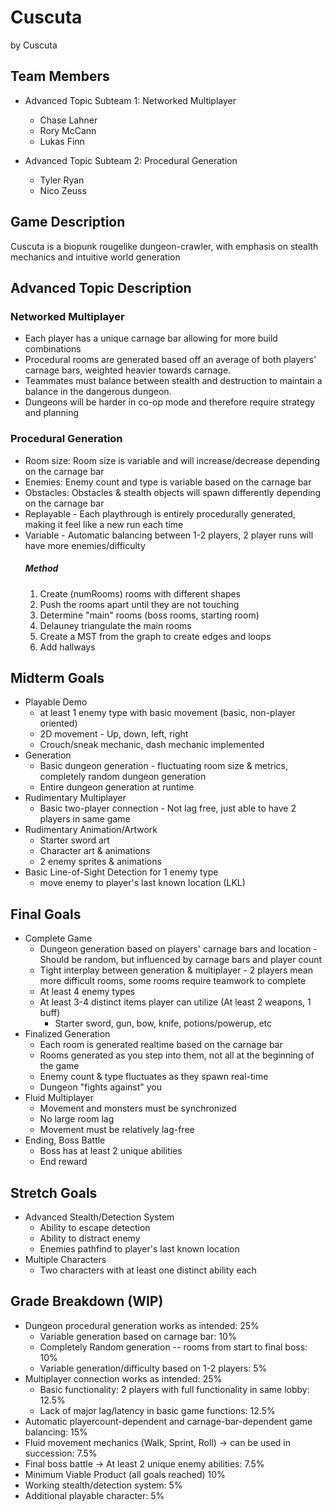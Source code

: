 # Cuscuta

by Cuscuta

## Team Members
* Advanced Topic Subteam 1: Networked Multiplayer
	* Chase Lahner
	* Rory McCann
	* Lukas Finn

* Advanced Topic Subteam 2: Procedural Generation
	* Tyler Ryan
	* Nico Zeuss

## Game Description

Cuscuta is a biopunk rougelike dungeon-crawler, with emphasis on stealth mechanics and intuitive world generation


## Advanced Topic Description

### Networked Multiplayer

 + Each player has a unique carnage bar allowing for more build combinations
 + Procedural rooms are generated based off an average of both players' carnage bars, weighted heavier towards carnage.
 + Teammates must balance between stealth and destruction to maintain a balance in the dangerous dungeon.
 + Dungeons will be harder in co-op mode and therefore require strategy and planning


    
### Procedural Generation
+ Room size: Room size is variable and will increase/decrease depending on the carnage bar
+ Enemies: Enemy count and type is variable based on the carnage bar
+ Obstacles: Obstacles & stealth objects will spawn differently depending on the carnage bar
+ Replayable - Each playthrough is entirely procedurally generated, making it feel like a new run each time
+ Variable - Automatic balancing between 1-2 players, 2 player runs will have more enemies/difficulty
	##### Method
	1. Create (numRooms) rooms with different shapes
	2. Push the rooms apart until they are not touching
	3. Determine "main" rooms (boss rooms, starting room)
	4. Delauney triangulate the main rooms
	5. Create a MST from the graph to create edges and loops
	6. Add hallways

## Midterm Goals
* Playable Demo
	+ at least 1 enemy type with basic movement (basic, non-player oriented)
	+ 2D movement - Up, down, left, right
	+ Crouch/sneak mechanic, dash mechanic implemented
* Generation
	+ Basic dungeon generation - fluctuating room size & metrics, completely random dungeon generation
	+ Entire dungeon generation at runtime
* Rudimentary Multiplayer
	+ Basic two-player connection - Not lag free, just able to have 2 players in same game
* Rudimentary Animation/Artwork
   	* Starter sword art
	* Character art & animations
   	* 2 enemy sprites & animations   	
* Basic Line-of-Sight Detection for 1 enemy type
  	+ move enemy to player's last known location (LKL)

## Final Goals
*  Complete Game
	+ Dungeon generation based on players' carnage bars and location - Should be random, but influenced by carnage bars and player count
	+ Tight interplay between generation & multiplayer - 2 players mean more difficult rooms, some rooms require teamwork to complete
	+ At least 4 enemy types 
	+ At least 3-4 distinct items player can utilize (At least 2 weapons, 1 buff)
	  	+ Starter sword, gun, bow, knife, potions/powerup, etc
* Finalized Generation
	+ Each room is generated realtime based on the carnage bar
	+ Rooms generated as you step into them, not all at the beginning of the game
	+ Enemy count & type fluctuates as they spawn real-time
	+ Dungeon "fights against" you
*  Fluid Multiplayer
	+ Movement and monsters must be synchronized 
	+ No large room lag
	+ Movement must be relatively lag-free
*  Ending, Boss Battle
	*  Boss has at least 2 unique abilities
	*  End reward

## Stretch Goals

* Advanced Stealth/Detection System
	+ Ability to escape detection
	+ Ability to distract enemy
	+ Enemies pathfind to player's last known location
* Multiple Characters
	+ Two characters with at least one distinct ability each

## Grade Breakdown (WIP)

* Dungeon procedural generation works as intended: 25%
	* Variable generation based on carnage bar: 10%
	* Completely Random generation -- rooms from start to final boss: 10%
	* Variable generation/difficulty based on 1-2 players: 5%
* Multiplayer connection works as intended: 25%
	* Basic functionality: 2 players with full functionality in same lobby: 12.5%
	* Lack of major lag/latency in basic game functions: 12.5%
* Automatic playercount-dependent and carnage-bar-dependent game balancing: 15%
* Fluid movement mechanics (Walk, Sprint, Roll) -> can be used in succession: 7.5%
* Final boss battle -> At least 2 unique enemy abilities: 7.5%
* Minimum Viable Product (all goals reached) 10%
* Working stealth/detection system: 5%
* Additional playable character: 5%

